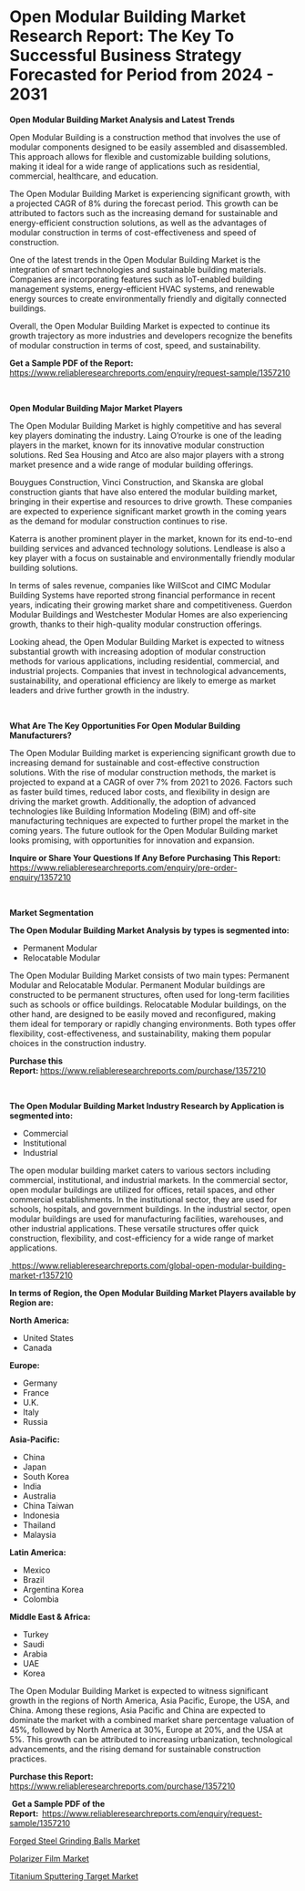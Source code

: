 <p><h1>Open Modular Building Market Research Report: The Key To Successful Business Strategy Forecasted for Period from 2024 - 2031</h1></p><p><strong>Open Modular Building Market Analysis and Latest Trends</strong></p>
<p><p>Open Modular Building is a construction method that involves the use of modular components designed to be easily assembled and disassembled. This approach allows for flexible and customizable building solutions, making it ideal for a wide range of applications such as residential, commercial, healthcare, and education.</p><p>The Open Modular Building Market is experiencing significant growth, with a projected CAGR of 8% during the forecast period. This growth can be attributed to factors such as the increasing demand for sustainable and energy-efficient construction solutions, as well as the advantages of modular construction in terms of cost-effectiveness and speed of construction.</p><p>One of the latest trends in the Open Modular Building Market is the integration of smart technologies and sustainable building materials. Companies are incorporating features such as IoT-enabled building management systems, energy-efficient HVAC systems, and renewable energy sources to create environmentally friendly and digitally connected buildings.</p><p>Overall, the Open Modular Building Market is expected to continue its growth trajectory as more industries and developers recognize the benefits of modular construction in terms of cost, speed, and sustainability.</p></p>
<p><strong>Get a Sample PDF of the Report:&nbsp;</strong> <a href="https://www.reliableresearchreports.com/enquiry/request-sample/1357210">https://www.reliableresearchreports.com/enquiry/request-sample/1357210</a></p>
<p>&nbsp;</p>
<p><strong>Open Modular Building Major Market Players</strong></p>
<p><p>The Open Modular Building Market is highly competitive and has several key players dominating the industry. Laing O’rourke is one of the leading players in the market, known for its innovative modular construction solutions. Red Sea Housing and Atco are also major players with a strong market presence and a wide range of modular building offerings.</p><p>Bouygues Construction, Vinci Construction, and Skanska are global construction giants that have also entered the modular building market, bringing in their expertise and resources to drive growth. These companies are expected to experience significant market growth in the coming years as the demand for modular construction continues to rise.</p><p>Katerra is another prominent player in the market, known for its end-to-end building services and advanced technology solutions. Lendlease is also a key player with a focus on sustainable and environmentally friendly modular building solutions.</p><p>In terms of sales revenue, companies like WillScot and CIMC Modular Building Systems have reported strong financial performance in recent years, indicating their growing market share and competitiveness. Guerdon Modular Buildings and Westchester Modular Homes are also experiencing growth, thanks to their high-quality modular construction offerings.</p><p>Looking ahead, the Open Modular Building Market is expected to witness substantial growth with increasing adoption of modular construction methods for various applications, including residential, commercial, and industrial projects. Companies that invest in technological advancements, sustainability, and operational efficiency are likely to emerge as market leaders and drive further growth in the industry.</p></p>
<p>&nbsp;</p>
<p><strong>What Are The Key Opportunities For Open Modular Building Manufacturers?</strong></p>
<p><p>The Open Modular Building market is experiencing significant growth due to increasing demand for sustainable and cost-effective construction solutions. With the rise of modular construction methods, the market is projected to expand at a CAGR of over 7% from 2021 to 2026. Factors such as faster build times, reduced labor costs, and flexibility in design are driving the market growth. Additionally, the adoption of advanced technologies like Building Information Modeling (BIM) and off-site manufacturing techniques are expected to further propel the market in the coming years. The future outlook for the Open Modular Building market looks promising, with opportunities for innovation and expansion.</p></p>
<p><strong>Inquire or Share Your Questions If Any Before Purchasing This Report:</strong> <a href="https://www.reliableresearchreports.com/enquiry/pre-order-enquiry/1357210">https://www.reliableresearchreports.com/enquiry/pre-order-enquiry/1357210</a></p>
<p>&nbsp;</p>
<p><strong>Market Segmentation</strong></p>
<p><strong>The Open Modular Building Market Analysis by types is segmented into:</strong></p>
<p><ul><li>Permanent Modular</li><li>Relocatable Modular</li></ul></p>
<p><p>The Open Modular Building Market consists of two main types: Permanent Modular and Relocatable Modular. Permanent Modular buildings are constructed to be permanent structures, often used for long-term facilities such as schools or office buildings. Relocatable Modular buildings, on the other hand, are designed to be easily moved and reconfigured, making them ideal for temporary or rapidly changing environments. Both types offer flexibility, cost-effectiveness, and sustainability, making them popular choices in the construction industry.</p></p>
<p><strong>Purchase this Report:&nbsp;</strong><a href="https://www.reliableresearchreports.com/purchase/1357210">https://www.reliableresearchreports.com/purchase/1357210</a></p>
<p>&nbsp;</p>
<p><strong>The Open Modular Building Market Industry Research by Application is segmented into:</strong></p>
<p><ul><li>Commercial</li><li>Institutional</li><li>Industrial</li></ul></p>
<p><p>The open modular building market caters to various sectors including commercial, institutional, and industrial markets. In the commercial sector, open modular buildings are utilized for offices, retail spaces, and other commercial establishments. In the institutional sector, they are used for schools, hospitals, and government buildings. In the industrial sector, open modular buildings are used for manufacturing facilities, warehouses, and other industrial applications. These versatile structures offer quick construction, flexibility, and cost-efficiency for a wide range of market applications.</p></p>
<p><a href="https://www.reliableresearchreports.com/global-open-modular-building-market-r1357210">&nbsp;https://www.reliableresearchreports.com/global-open-modular-building-market-r1357210</a></p>
<p><strong>In terms of Region, the Open Modular Building Market Players available by Region are:</strong></p>
<p>
    <p> <strong> North America: </strong>
        <ul>
            <li>United States</li>
            <li>Canada</li>
        </ul>
        </p> 
    <p> <strong> Europe: </strong>
        <ul>
            <li>Germany</li>
            <li>France</li>
            <li>U.K.</li>
            <li>Italy</li>
            <li>Russia</li>
        </ul>
        </p> 
    <p> <strong> Asia-Pacific: </strong>
        <ul>
            <li>China</li>
            <li>Japan</li>
            <li>South Korea</li>
            <li>India</li>
            <li>Australia</li>
            <li>China Taiwan</li>
            <li>Indonesia</li>
            <li>Thailand</li>
            <li>Malaysia</li>
        </ul>
        </p> 
    <p> <strong> Latin America: </strong>
        <ul>
            <li>Mexico</li>
            <li>Brazil</li>
            <li>Argentina Korea</li>
            <li>Colombia</li>
        </ul>
        </p> 
    <p> <strong> Middle East & Africa: </strong>
        <ul>
            <li>Turkey</li>
            <li>Saudi</li>
            <li>Arabia</li>
            <li>UAE</li>
            <li>Korea</li>
        </ul>
    </p>
    </p>
<p><p>The Open Modular Building Market is expected to witness significant growth in the regions of North America, Asia Pacific, Europe, the USA, and China. Among these regions, Asia Pacific and China are expected to dominate the market with a combined market share percentage valuation of 45%, followed by North America at 30%, Europe at 20%, and the USA at 5%. This growth can be attributed to increasing urbanization, technological advancements, and the rising demand for sustainable construction practices.</p></p>
<p><strong>Purchase this Report: </strong><a href="https://www.reliableresearchreports.com/purchase/1357210">https://www.reliableresearchreports.com/purchase/1357210</a></p>
<p>&nbsp;<strong>Get a Sample PDF of the Report:&nbsp;&nbsp;</strong><a href="https://www.reliableresearchreports.com/enquiry/request-sample/1357210">https://www.reliableresearchreports.com/enquiry/request-sample/1357210</a></p>
<p><strong></strong></p>
<p><p><a href="https://issuu.com/reportprime-2/docs/forged-steel-grinding-balls-market-size-2030.pptx">Forged Steel Grinding Balls Market</a></p><p><a href="https://issuu.com/reportprime-2/docs/polarizer-film-market-size-2030.pptx">Polarizer Film Market</a></p><p><a href="https://issuu.com/reportprime-2/docs/titanium-sputtering-target-market-size-2030.pptx">Titanium Sputtering Target Market</a></p></p>